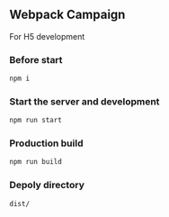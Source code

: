 ## Webpack Campaign

For H5 development

### Before start

```bash
npm i
```

### Start the server and development

```bash
npm run start
```

### Production build

```bash
npm run build
```

### Depoly directory

```
dist/
```
